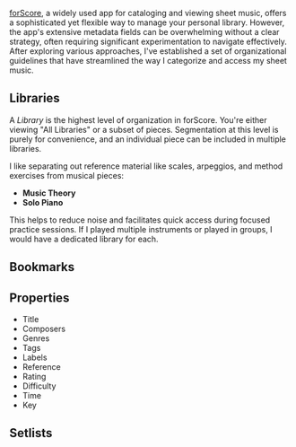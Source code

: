 [forScore](https://forscore.co/), a widely used app for cataloging and viewing sheet music, offers a sophisticated yet flexible way to manage your personal library. However, the app's extensive metadata fields can be overwhelming without a clear strategy, often requiring significant experimentation to navigate effectively. After exploring various approaches, I've established a set of organizational guidelines that have streamlined the way I categorize and access my sheet music.
## Libraries

A _Library_ is the highest level of organization in forScore. You're either viewing "All Libraries" or a subset of pieces. Segmentation at this level is purely for convenience, and an individual piece can be included in multiple libraries.

I like separating out reference material like scales, arpeggios, and method exercises from musical pieces:

- **Music Theory** 
- **Solo Piano**

This helps to reduce noise and facilitates quick access during focused practice sessions. If I played multiple instruments or played in groups, I would have a dedicated library for each.

## Bookmarks

## Properties

- Title
- Composers
- Genres
- Tags
- Labels
- Reference
- Rating
- Difficulty
- Time
- Key
## Setlists